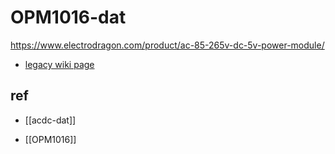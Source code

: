 
# OPM1016-dat 

https://www.electrodragon.com/product/ac-85-265v-dc-5v-power-module/


- [legacy wiki page](https://w.electrodragon.com/w/Category:AC-DC#Dimension)


## ref 

- [[acdc-dat]] 
  
- [[OPM1016]]